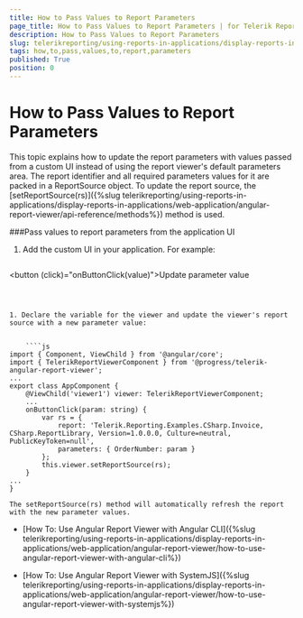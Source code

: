 ```yaml
---
title: How to Pass Values to Report Parameters
page_title: How to Pass Values to Report Parameters | for Telerik Reporting Documentation
description: How to Pass Values to Report Parameters
slug: telerikreporting/using-reports-in-applications/display-reports-in-applications/web-application/angular-report-viewer/customizing/how-to-pass-values-to-report-parameters
tags: how,to,pass,values,to,report,parameters
published: True
position: 0
---
```


# How to Pass Values to Report Parameters



This topic explains how to update the report parameters with values passed from a custom UI instead of using the report viewer's default          parameters area. The report identifier and all required parameters values for it are packed in a ReportSource object.         To update the report source, the [setReportSource(rs)]({%slug telerikreporting/using-reports-in-applications/display-reports-in-applications/web-application/angular-report-viewer/api-reference/methods%}) method is used.       

###Pass values to report parameters from the application UI

1. Add the custom UI in your application. For example:

	
    ````HTML
<button (click)="onButtonClick(value)">Update parameter value</button>
````



1. Declare the variable for the viewer and update the viewer's report source with a new parameter value:

	
    ````js
import { Component, ViewChild } from '@angular/core';
import { TelerikReportViewerComponent } from '@progress/telerik-angular-report-viewer';
...
export class AppComponent {
    @ViewChild('viewer1') viewer: TelerikReportViewerComponent;
    ...
    onButtonClick(param: string) {
        var rs = {
            report: 'Telerik.Reporting.Examples.CSharp.Invoice, CSharp.ReportLibrary, Version=1.0.0.0, Culture=neutral, PublicKeyToken=null',
            parameters: { OrderNumber: param }
        };
        this.viewer.setReportSource(rs);
    }
...
}
````

    The setReportSource(rs) method will automatically refresh the report with the new parameter values.

 * [How To: Use Angular Report Viewer with Angular CLI]({%slug telerikreporting/using-reports-in-applications/display-reports-in-applications/web-application/angular-report-viewer/how-to-use-angular-report-viewer-with-angular-cli%})

 * [How To: Use Angular Report Viewer with SystemJS]({%slug telerikreporting/using-reports-in-applications/display-reports-in-applications/web-application/angular-report-viewer/how-to-use-angular-report-viewer-with-systemjs%})
